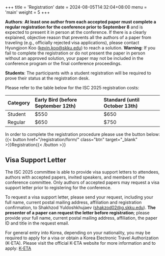 +++
title = 'Registration'
date = 2024-08-05T14:32:04+08:00
menu = 'main'
weight = 5
+++

**Authors**: **At least one author from each accepted paper must complete a regular registration for the conference prior to September 8** and is expected to present it in person at the conference. If there is a clearly explained, objective reason that prevents all the authors of a paper from traveling (e.g., officially rejected visa applications), please contact
Hyungjoon Koo (kevin.koo@skku.edu) to reach a solution. **Warning**: If you fail to complete the registration or do not present the paper in person without an approved solution, your paper may not be included in the conference program or the final conference proceedings.

**Students**:
The participants with a student registration will be required to prove their status at the registration desk.

Please refer to the table below for the ISC 2025 registration costs:

| Category | Early Bird (before September 12th) | Standard (until October 13th) |
| :------- | :--------------------------------- | :---------------------------- |
| Student  | $550                               | $650                          |
| Regular  | $650                               | $750                          |

In order to complete the registration procedure please use the button below:  
{{< button href="/registration/form/" class="btn" target="_blank" >}}Registration{{< /button >}}

## Visa Support Letter

The ISC 2025 committee is able to provide visa support letters to attendees, authors with accepted papers, invited speakers, and members of the conference committee. Only authors of accepted papers may request a visa support letter prior to registering for the conference.

To request a visa support letter, please send your request, including your full name, current postal mailing address, affiliation and registration confirmation, to Shakhzod Yuldoshkhujaev (shakzod02@g.skku.edu). **The presenter of a paper can request the letter before registration**; please provide your full name, current postal mailing address, affiliation, the paper ID and title in the request email.

For general entry into Korea, depending on your nationality, you may be required to apply for a visa or obtain a Korea Electronic Travel Authorization (K-ETA). Please visit the official K-ETA website for more information and to apply: [K-ETA](https://www.k-eta.go.kr/portal/newapply/index.do?locale=EN)
